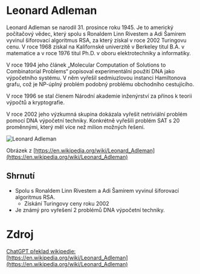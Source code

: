 # Leonard Adleman
Leonard Adleman se narodil 31. prosince roku 1945. Je to americký počítačový vědec, který spolu s Ronaldem Linn Rivestem a Adi Šamirem vyvinul šiforovací algoritmus RSA, za který získal v roce 2002 Turingovu cenu. V roce 1968 získal na Kalifornské univerzitě v Berkeley titul B.A. v matematice a v roce 1976 titul Ph.D. v oboru elektrotechniky a informatiky.

V roce 1994 jeho článek „Molecular Computation of Solutions to Combinatorial Problems“ popisoval experimentální použití DNA jako výpočetního systému. V něm vyřešil sedmiuzlovou instanci Hamiltonova grafu, což je NP-úplný problém podobný problému obchodního cestujícího.

V roce 1996 se stal členem Národní akademie inženýrství za přínos k teorii výpočtů a kryptografie. 

V roce 2002 jeho výzkumná skupina dokázala vyřešit netriviální problém pomocí DNA výpočetní techniky. Konkrétně vyřešili problém SAT s 20 proměnnými, který měl více než milion možných řešení.


![Leonard Adleman](https://upload.wikimedia.org/wikipedia/commons/a/af/Len-mankin-pic.jpg?download)

Obrázek z [https://en.wikipedia.org/wiki/Leonard_Adleman](https://en.wikipedia.org/wiki/Leonard_Adleman)

## Shrnutí
- Spolu s Ronaldem Linn Rivestem a Adi Šamirem vyvinul šiforovací algoritmus RSA.
  - Získání Turingovy ceny roku 2002
- Je známý pro vyřešení 2 problémů DNA výpočetní techniky.

# Zdroj
[ChatGPT překlad wikipedie:](https://chatgpt.com/share/66eb4ae6-7ca0-8005-a09c-2f7866adbbc2)
[https://en.wikipedia.org/wiki/Leonard_Adleman](https://en.wikipedia.org/wiki/Leonard_Adleman)
